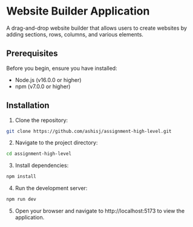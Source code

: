 # Website Builder Application

A drag-and-drop website builder that allows users to create websites by adding sections, rows, columns, and various elements.


## Prerequisites

Before you begin, ensure you have installed:
- Node.js (v16.0.0 or higher)
- npm (v7.0.0 or higher)

## Installation

1. Clone the repository:
```bash
git clone https://github.com/ashisj/assignment-high-level.git
```

2. Navigate to the project directory:
```bash
cd assignment-high-level
```

3. Install dependencies:
```bash
npm install
```
  
4. Run the development server:
```bash
npm run dev
```

5. Open your browser and navigate to http://localhost:5173 to view the application.

